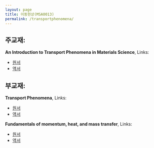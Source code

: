 ```yaml
---
layout: page
title: 이동현상(MSA0013)
permalink: /transportphenomena/
---
```


<!--

아래에 링크에서 강의 슬라이드를 다운 받으세요.

0. Orientation and Introduction: [lecture notes]({% link /lecturenotes/TransportPhenomena/Lecture0_Orientation.pdf %})

1. Fluid Statics: [lecture notes]({% link /lecturenotes/TransportPhenomena/Lecture1_FluidStatics.pdf %})

2. Momentum Transfer and Newtonian Viscosity: [lecture notes]({% link /lecturenotes/TransportPhenomena/Lecture2_MomentumTransfer_NewtonianViscosity.pdf %})

3. Heat Transfer: [lecture notes]({% link /lecturenotes/TransportPhenomena/Lecture3_Heat_Transfer.pdf %})

4. Heat Transfer (with general formula): [lecture notes]({% link /lecturenotes/TransportPhenomena/Lecture4_Heat_Transfer_General_Formula.pdf %})

5. Heat Transfer (non-steady state): [lecture notes]({% link /lecturenotes/TransportPhenomena/Lecture4_Heat_Transfer_Non_SteadyState.pdf %})

6. Diffusion: [lecture notes]({% link /lecturenotes/TransportPhenomena/Lecture5_Diffusion.pdf %})

--------------------------

-->

## 주교재:

**An Introduction to Transport Phenomena in Materials Science**, Links:
- [원서](https://www.amazon.com/Introduction-Transport-Phenomena-Materials-Engineering/dp/1606503553/ref=sr_1_1?ie=UTF8&qid=1515552114&sr=8-1&keywords=An+Introduction+to+Transport+Phenomena+in+Materials+Science)
- [역서](http://book.daum.net/detail/book.do?bookid=KOR9788945020574)

## 부교재:

**Transport Phenomena**, Links:
- [원서](http://book.daum.net/detail/book.do?bookid=KOR9788971292631)
- [역서](http://book.daum.net/detail/book.do?bookid=ENG6100470115397)

**Fundamentals of momentum, heat, and mass transfer**, Links:
- [원서](http://book.daum.net/detail/book.do?bookid=BOK00021710196KA)
- [역서](http://book.daum.net/detail/book.do?bookid=BOK00028678766AL)
